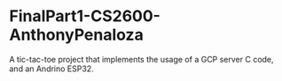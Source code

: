 # FinalPart1-CS2600-AnthonyPenaloza
A tic-tac-toe project that implements the usage of a GCP server C code, and an Andrino ESP32.
